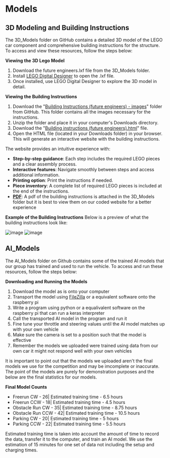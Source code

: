 Models
====

## **3D Modeling and Building Instructions**

The 3D_Models folder on GitHub contains a detailed 3D model of the LEGO car component and comprehensive building instructions for the structure. To access and view these resources, follow the steps below:

**Viewing the 3D Lego Model**
1. Download the future engineers.lxf file from the 3D_Models folder.
2. Install [LEGO Digital Designer](https://lego-digital-designer.en.softonic.com) to open the .lxf file.
3. Once installed, use LEGO Digital Designer to explore the 3D model in detail.

**Viewing the Building Instructions**
1. Download the "[Building Instructions (future engineers) - images](https://github.com/Utcassyxz/USA-Future-Engineers---DriverUS/tree/9608d30e230236a254943df41e74102f1177d6cf/models/3D_Models/Building%20Instructions%20%5Bfuture%20engineers%5D-images)"
folder from GitHub. This folder contains all the images necessary for the instructions.
3. Unzip the folder and place it in your computer's Downloads directory.
4. Download the "[Building instructions (future engineers).html](https://github.com/Utcassyxz/USA-Future-Engineers---DriverUS/blob/03f3972be36e6e3378cd324e298ca619069e46aa/models/3D_Models/Building%20Instructions%20%5Bfuture%20engineers%5D.html)" file.
5. Open the HTML file (located in your Downloads folder) in your browser. This will generate an interactive website with the building instructions.

The website provides an intuitive experience with:
* **Step-by-step guidance**: Each step includes the required LEGO pieces and a clear assembly process.
* **Interactive features**: Navigate smoothly between steps and access additional information.
* **Printing option**: Print the instructions if needed.
* **Piece inventory**: A complete list of required LEGO pieces is included at the end of the instructions.
* **[PDF](https://github.com/Utcassyxz/USA-Future-Engineers---DriverUS/blob/1332f71c22e0ab700d1a64ad2a66b8dad052e8a7/models/3D_Models/Lego%20Building%20Instructions.pdf)**: A pdf of the building instructions is attached in the 3D_Models folder but it is best to view them on our coded website for a better experience

**Example of the Building Instructions**
Below is a preview of what the building instructions look like:

![image](https://github.com/user-attachments/assets/1e95580e-09df-48d0-af11-3490c31e4ff2)
![image](https://github.com/user-attachments/assets/ad7da521-c056-4c35-b275-1ee08d056579)




## **AI_Models**

The AI_Models folder on Github contains some of the trained AI models that our group has trained and used to run the vehicle. To access and run these resources, follow the steps below: 

**Downloading and Running the Models**
1. Download the model as is onto your computer
2. Transport the model using [FileZilla](https://filezilla-project.org) or a equivalent software onto the raspberry pi
3. Write a program using python or a equalivalent software on the raspberry pi that can run a keras interpreter
4. Call the transported AI model in the program and run it
5. Fine tune your throttle and steering values until the AI model matches up with your own vehicle
6. Make sure the camera is set to a position such that the model is effective
7. Remember the models we uploaded were trained using data from our own car it might not respond well with your own vehicles

It is important to point out that the models we uploaded aren't the final models we use for the competition and may be imcomplete or inaccurate. The point of the models are purely for demonstration purposes and the below are the final statistics for our models. 

**Final Model Counts**

* Freerun CW - 26| Estimated training time - 6.5 hours
* Freerun CCW - 18| Estimated training time - 4.5 hours
* Obstacle Run CW - 35| Estimated training time - 8.75 hours
* Obstacle Run CCW - 42| Estimated training time - 10.5 hours
* Parking CW - 20| Estimated training time - 5 hours
* Parking CCW - 22| Estimated training time - 5.5 hours

Estimated training time is taken into account the amount of time to record the data, transfer it to the computer, and train an AI model. We use the estimation of 15 minutes for one set of data not including the setup and charging times. 
